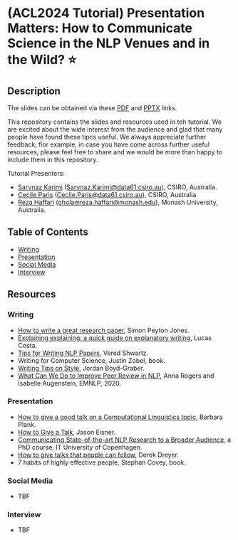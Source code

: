 # (ACL2024 Tutorial) Presentation Matters: How to Communicate Science in the NLP Venues and in the Wild? ⭐️

## Description

The slides can be obtained via these [PDF](https://drive.google.com/file/d/1oO9AM6VbTkzZrn4dRCn4fvyhnhJqIoS3/view?usp=sharing) and [PPTX](https://docs.google.com/presentation/d/1WgajCxnlhbrPDzPCBoWTG5R3cQsoWrNs/edit?usp=sharing&ouid=113394830930190286342&rtpof=true&sd=true) links. 

This repository contains the slides and resources used in teh tutorial. We are excited about the wide interest from the audience and glad that many people have found these tipcs useful. 
We always appreciate further feedback, fior example, in case you have come across further useful resources, please feel free to share and we would be more than happy to include them in this repository. 

Tutorial Presenters:
- [Sarvnaz Karimi](https://www.linkedin.com/in/sarvnaz-karimi-64ab491/?originalSubdomain=au) (Sarvnaz.Karimi@data61.csiro.au), CSIRO, Australia. 
- [Cecile Paris](https://www.linkedin.com/in/c%C3%A9cile-paris-8752723/?originalSubdomain=au) (Cecile.Paris@data61.csiro.au), CSIRO, Australia
- [Reza Haffari](https://www.linkedin.com/in/gholamrezahaffari/?originalSubdomain=au) (gholamreza.haffari@monash.edu), Monash University, Australia. 

## Table of Contents 
- [Writing](#writing)
- [Presentation](#presentation)
- [Social Media](#media)
- [Interview](#interview)
   
## Resources

### Writing <a name="writing"></a>
* [How to write a great research paper](https://www.microsoft.com/en-us/research/academic-program/write-great-research-paper/), Simon Peyton Jones.
* [Explaining explaining: a quick guide on explanatory writing](https://lucasfcosta.com/2021/09/30/explaining-in-writing.html), Lucas Costa.
* [Tips for Writing NLP Papers](https://medium.com/@vered1986/tips-for-writing-nlp-papers-9c729a2f9e1f), Vered Shwartz.
* Writing for Computer Science, Justin Zobel, book.
* [Writing Tips on Style](http://users.umiacs.umd.edu/~jbg/static/style.html), Jordan Boyd-Graber.
* [What Can We Do to Improve Peer Review in NLP](https://aclanthology.org/2020.findings-emnlp.112.pdf), Anna Rogers and Isabelle Augenstein, EMNLP, 2020.

### Presentation <a name="presentation"></a>
* [How to give a good talk on a Computational Linguistics topic](https://naacl2018.wordpress.com/2018/05/27/how-to-give-a-good-talk-on-a-computational-linguistics-topic), Barbara Plank.
* [How to Give a Talk](https://www.cs.jhu.edu/~jason/advice/how-to-give-a-talk.html), Jason Eisner.
* [Communicating State-of-the-art NLP Research to a Broader Audience](https://en.itu.dk/Research/PhD-Programme/PhD-Courses/PhD-courses-2021/PhD-Course---Communicating-State-of-the-art-NLP-Research-to-a-Broader-Audience), a PhD course, IT University of Copenhagen.
* [How to give talks that people can follow](https://www.youtube.com/watch?v=TCytsY8pdsc), Derek Dreyer.
* 7 habits of highly effective people, Stephan Covey, book. 

### Social Media <a name="media"></a>
* TBF

### Interview <a name="interview"></a>
* TBF

